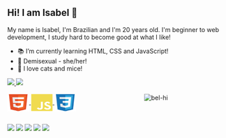 ## Hi! I am Isabel 💞
My name is Isabel, I'm Brazilian and I'm 20 years old. I'm beginner to web development, I study hard to become good at what I like!
- 📚 I’m currently learning HTML, CSS and JavaScript!
- 🌈 Demisexual - she/her!
- 🐾 I love cats and mice!

<div>
  <a href="https://github.com/belqraposo">
  <img height="150em" src="https://github-readme-stats.vercel.app/api?username=belqraposo&show_icons=true&theme=dracula&include_all_commits=true&count_private=true"/>
  <img height="150em" src="https://github-readme-stats.vercel.app/api/top-langs/?username=belqraposo&layout=compact&langs_count=7&theme=dracula"/>
</div>
<div style="display: inline_block"><br>
  <img align="center" alt="bel-HTML" height="40" width="50" src="https://raw.githubusercontent.com/devicons/devicon/master/icons/html5/html5-original.svg">
  <img align="center" alt="bel-Js" height="40" width="50" src="https://raw.githubusercontent.com/devicons/devicon/master/icons/javascript/javascript-plain.svg">
  <img align="center" alt="bel-CSS" height="40" width="50" src="https://raw.githubusercontent.com/devicons/devicon/master/icons/css3/css3-original.svg">
  <img align="right" alt="bel-hi" height="180" width="190" src="https://giffiles.alphacoders.com/297/2970.gif">
</div>
  
  ##
  
  
<div> 
  <a href="https://www.facebook.com/bel.qrzs"><img src="https://img.shields.io/badge/Facebook-1877F2?style=for-the-badge&logo=facebook&logoColor=white" target="_blank"></a>
  <a href="https://www.instagram.com/belkirin" target="_blank"><img src="https://img.shields.io/badge/-Instagram-%23E4405F?style=for-the-badge&logo=instagram&logoColor=white" target="_blank"></a>
  <a href="https://www.mailto:bel.qraposo@gmail.com"><img src="https://img.shields.io/badge/-Gmail-%23333?style=for-the-badge&logo=gmail&logoColor=white" target="_blank"></a>
  <a href="https://www.linkedin.com/in/belqrz" target="_blank"><img src="https://img.shields.io/badge/-LinkedIn-%230077B5?style=for-the-badge&logo=linkedin&logoColor=white" target="_blank"></a>
  <a href="https://steamcommunity.com/id/autisticute"><img src="https://img.shields.io/badge/Steam-000000?style=for-the-badge&logo=steam&logoColor=white" target="_blank"></a>
 
